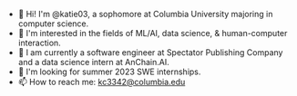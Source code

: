 - 👋 Hi! I'm @katie03, a sophomore at Columbia University majoring in computer science. 
- 🤔 I'm interested in the fields of ML/AI, data science, & human-computer interaction. 
- 🌱 I am currently a software engineer at Spectator Publishing Company and a data science intern at AnChain.AI.  
- 👀 I'm looking for summer 2023 SWE internships. 
- 📫 How to reach me: kc3342@columbia.edu  
### 

<!--
**katie03/katie03** is a ✨ _special_ ✨ repository because its `README.md` (this file) appears on your GitHub profile.

Here are some ideas to get you started:

- 🔭 I’m currently working on ...
- 🌱 I’m currently learning ...
- 👯 I’m looking to collaborate on ...
- 🤔 I’m looking for help with ...
- 💬 Ask me about ...
- 📫 How to reach me: ...
- 😄 Pronouns: ...
- ⚡ Fun fact: ...
-->
